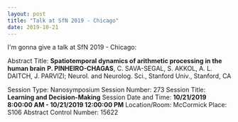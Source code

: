 ```yaml
---
layout: post
title: "Talk at SfN 2019 - Chicago"
date: 2019-10-21
---
```


I'm gonna give a talk at SfN 2019 - Chicago:


Abstract Title: **Spatiotemporal dynamics of arithmetic processing in the human brain**
**P. PINHEIRO-CHAGAS**, C. SAVA-SEGAL, S. AKKOL, A. L. DAITCH, J. PARVIZI; 
Neurol. and Neurolog. Sci., Stanford Univ., Stanford, CA

Session Type: Nanosymposium
Session Number: 273
Session Title: **Learning and Decision-Making**
Session Date and Time: **10/21/2019 8:00:00 AM - 10/21/2019 12:00:00 PM**
Location/Room: McCormick Place: S106
Abstract Control Number: 15622